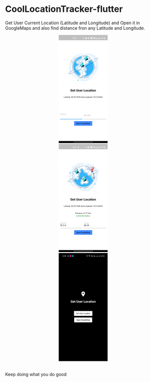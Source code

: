 # CoolLocationTracker-flutter
Get User Current Location (Latitude and Longitude) and Open it in GoogleMaps and also find distance fron any Latitude and Longitude.

<p align="center">
  <img src="AppImages/image2.jpg" height="350" hspace="100"/>
  <img src="AppImages/image1.jpg" height="350" hspace="100"/>
  <img src="AppImages/googlemap.gif" height="350"/><br><br>
</p>

 

Keep doing what you do good
 

